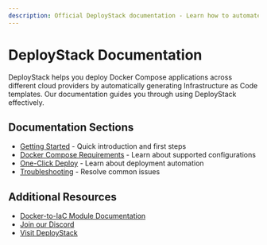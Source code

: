 ```yaml
---
description: Official DeployStack documentation - Learn how to automate Docker Compose deployments across cloud providers. Clear guides and technical references for effective deployment automation.
---
```


# DeployStack Documentation

DeployStack helps you deploy Docker Compose applications across different cloud providers by automatically generating Infrastructure as Code templates. Our documentation guides you through using DeployStack effectively.

## Documentation Sections

- [Getting Started](/deploystack/getting-started.md) - Quick introduction and first steps
- [Docker Compose Requirements](/deploystack/docker-compose-requirements.md) - Learn about supported configurations
- [One-Click Deploy](/deploystack/one-click-deploy.md) - Learn about deployment automation
- [Troubleshooting](/deploystack/troubleshooting.md) - Resolve common issues

## Additional Resources

- [Docker-to-IaC Module Documentation](/modules/docker-to-iac)
- [Join our Discord](https://discord.gg/UjFWwByB)
- [Visit DeployStack](https://deploystack.io)
